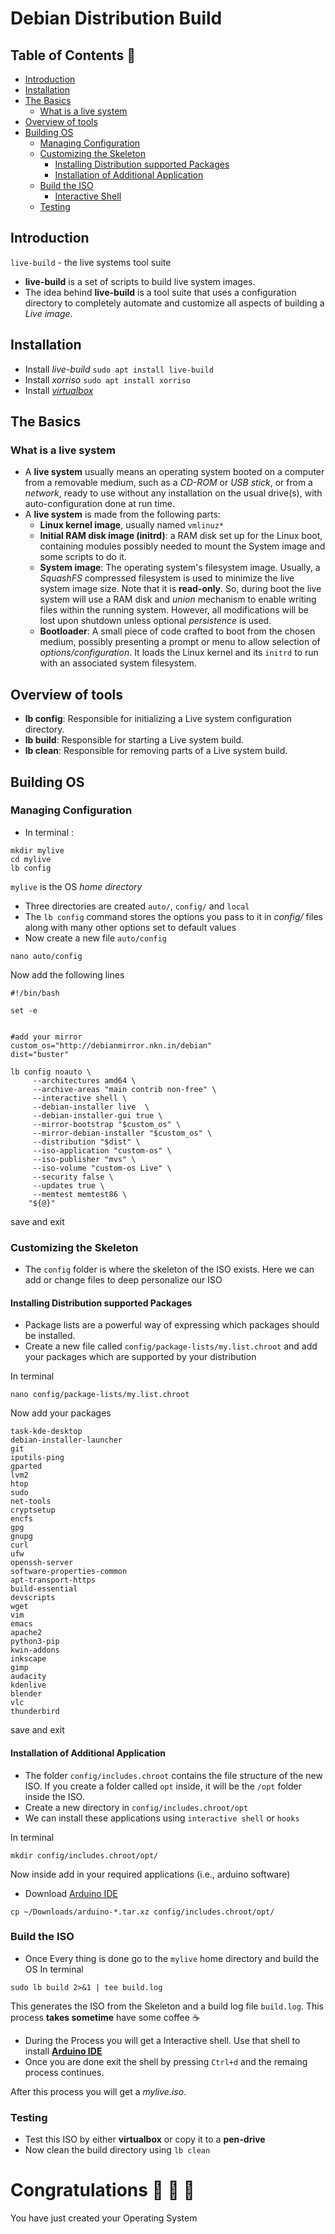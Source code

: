 # Debian Distribution Build

## Table of Contents :memo:
- [Introduction](#introduction)
- [Installation](#installation)
- [The Basics](#the-basics)
  - [What is a live system](#what-is-a-live-system)
- [Overview of tools](#overview-of-tools)
- [Building OS](#building-os)
  - [Managing Configuration](#managing-configuration)
  - [Customizing the Skeleton](###customizing-the-skeleton)
    - [Installing Distribution supported Packages](#installing-distribution-supported-packages)
    - [Installation of Additional Application](#installation-of-additional-application)
  - [Build the ISO](#build-the-iso)
    - [Interactive Shell](#interactive-shell)
  - [Testing](#testing)

## Introduction
`live-build` - the live systems tool suite
- __live-build__ is a set of scripts to build live system images. 
- The idea behind __live-build__ is a tool suite that uses a configuration directory to completely automate and customize all aspects of building a *Live image*.

## Installation
- Install *live-build*
`sudo apt install live-build`
- Install *xorriso* 
`sudo apt install xorriso`
- Install *[virtualbox](https://tecadmin.net/install-virtualbox-debian-9-stretch/)*

## The Basics
### What is a live system
- A __live system__ usually means an operating system booted on a computer from a removable medium, such as a *CD-ROM* or *USB stick*, or from a *network*, ready to use without any installation on the usual drive(s), with auto-configuration done at run time.
- A __live system__ is made from the following parts:
  - __Linux kernel image__, usually named `vmlinuz*`
  - __Initial RAM disk image (initrd)__: a RAM disk set up for the Linux boot, containing modules possibly needed to mount the System image and some scripts to do it. 
  - __System image__: The operating system's filesystem image. Usually, a *SquashFS* compressed filesystem is used to minimize the live system image size. Note that it is __read-only__. So, during boot the live system will use a RAM disk and *union* mechanism to enable writing files within the running system. However, all modifications will be lost upon shutdown unless optional *persistence* is used. 
  - __Bootloader__: A small piece of code crafted to boot from the chosen medium, possibly presenting a prompt or menu to allow selection of *options/configuration*. It loads the Linux kernel and its `initrd` to run with an associated system filesystem.

## Overview of tools
- __lb config__: Responsible for initializing a Live system configuration directory.
- __lb build__: Responsible for starting a Live system build.
- __lb clean__: Responsible for removing parts of a Live system build.

## Building OS
### Managing Configuration
- In terminal :
```
mkdir mylive 
cd mylive
lb config
```
`mylive` is the OS *home directory*
- Three directories are created `auto/`, `config/` and `local`
- The `lb config` command stores the options you pass to it in *config/*  files along with many other options set to default values
-  Now create a new file `auto/config`
```
nano auto/config
```
Now add the following lines
```
#!/bin/bash

set -e


#add your mirror
custom_os="http://debianmirror.nkn.in/debian"
dist="buster"

lb config noauto \
     --architectures amd64 \
     --archive-areas "main contrib non-free" \
     --interactive shell \
     --debian-installer live  \
     --debian-installer-gui true \
     --mirror-bootstrap "$custom_os" \
     --mirror-debian-installer "$custom_os" \
     --distribution "$dist" \
     --iso-application "custom-os" \
     --iso-publisher "mvs" \
     --iso-volume "custom-os Live" \
     --security false \
     --updates true \
     --memtest memtest86 \
	"${@}"

```
save and exit

### Customizing the Skeleton
- The `config` folder is where the skeleton of the ISO exists. Here we can add or change files to deep personalize our ISO
#### Installing Distribution supported Packages
- Package lists are a powerful way of expressing which packages should be installed.
- Create a new file called `config/package-lists/my.list.chroot` and add your packages which are supported by your distribution

In terminal
```
nano config/package-lists/my.list.chroot
```
Now add your packages
```
task-kde-desktop
debian-installer-launcher
git
iputils-ping
gparted
lvm2
htop
sudo
net-tools
cryptsetup
encfs
gpg
gnupg
curl
ufw
openssh-server
software-properties-common
apt-transport-https
build-essential
devscripts
wget
vim
emacs
apache2
python3-pip
kwin-addons
inkscape
gimp
audacity
kdenlive
blender
vlc
thunderbird

```
save and exit

#### Installation of Additional Application
- The folder `config/includes.chroot` contains the file structure of the new ISO. If you create a folder called `opt` inside, it will be the `/opt` folder inside the ISO.
- Create a new directory in `config/includes.chroot/opt`
- We can install these applications using `interactive shell` or `hooks`

In terminal
```
mkdir config/includes.chroot/opt/
```
Now inside add in your required applications (i.e., arduino software)
- Download [Arduino IDE](https://www.arduino.cc/en/main/software)
```
cp ~/Downloads/arduino-*.tar.xz config/includes.chroot/opt/
```

### Build the ISO
- Once Every thing is done go to the `mylive` home directory and build the OS
In terminal
```
sudo lb build 2>&1 | tee build.log
```
This generates the ISO from the Skeleton and a build log file  `build.log`. This process __takes sometime__ have some coffee :coffee:
- During the Process you will get a Interactive shell. Use that shell to install  [__Arduino IDE__](https://www.arduino.cc/en/guide/linux)
- Once you are done exit the shell by pressing `Ctrl+d` and the remaing process continues.

 After this process you will get a *mylive.iso*.
  
### Testing
- Test this ISO by either __virtualbox__ or copy it to a __pen-drive__
- Now clean the build directory using `lb clean`
 
# Congratulations :tada: :tada: :tada:
You have just created your Operating System
  

